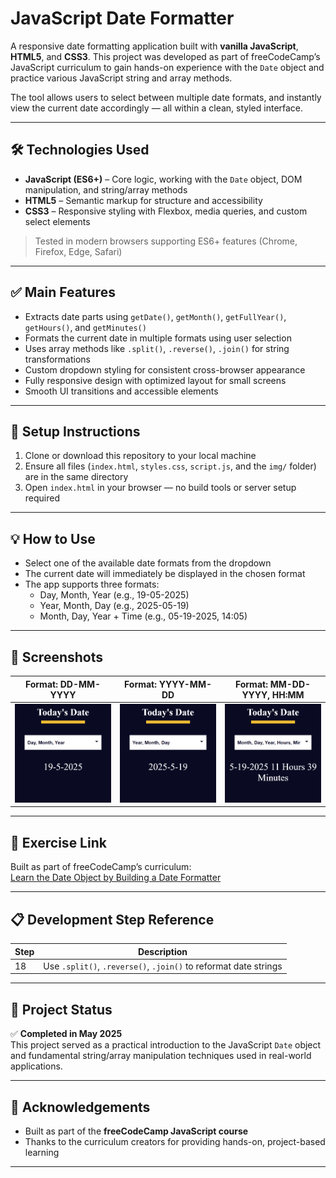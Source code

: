 # JavaScript Date Formatter

A responsive date formatting application built with **vanilla JavaScript**, **HTML5**, and **CSS3**. This project was developed as part of freeCodeCamp’s JavaScript curriculum to gain hands-on experience with the `Date` object and practice various JavaScript string and array methods.

The tool allows users to select between multiple date formats, and instantly view the current date accordingly — all within a clean, styled interface.

---

## 🛠️ Technologies Used

- **JavaScript (ES6+)** – Core logic, working with the `Date` object, DOM manipulation, and string/array methods  
- **HTML5** – Semantic markup for structure and accessibility  
- **CSS3** – Responsive styling with Flexbox, media queries, and custom select elements  

> Tested in modern browsers supporting ES6+ features (Chrome, Firefox, Edge, Safari)

---

## ✅ Main Features

- Extracts date parts using `getDate()`, `getMonth()`, `getFullYear()`, `getHours()`, and `getMinutes()`  
- Formats the current date in multiple formats using user selection  
- Uses array methods like `.split()`, `.reverse()`, `.join()` for string transformations  
- Custom dropdown styling for consistent cross-browser appearance  
- Fully responsive design with optimized layout for small screens  
- Smooth UI transitions and accessible elements

---

## 🚀 Setup Instructions

1. Clone or download this repository to your local machine  
2. Ensure all files (`index.html`, `styles.css`, `script.js`, and the `img/` folder) are in the same directory  
3. Open `index.html` in your browser — no build tools or server setup required  

---

## 💡 How to Use

- Select one of the available date formats from the dropdown  
- The current date will immediately be displayed in the chosen format  
- The app supports three formats:
  - Day, Month, Year (e.g., 19-05-2025)
  - Year, Month, Day (e.g., 2025-05-19)
  - Month, Day, Year + Time (e.g., 05-19-2025, 14:05)

---

## 📸 Screenshots

| Format: DD-MM-YYYY | Format: YYYY-MM-DD | Format: MM-DD-YYYY, HH:MM |
|--------------------|--------------------|-----------------------------|
| ![DD-MM-YYYY](img/scsh-01-dd-m-yyyy.png) | ![YYYY-MM-DD](img/scsh-02-yyyy-m-dd.png) | ![Full DateTime](img/scsh-03-date-time.png) |

---

## 🧠 Exercise Link

Built as part of freeCodeCamp’s curriculum:  
[Learn the Date Object by Building a Date Formatter](https://www.freecodecamp.org/learn/javascript-algorithms-and-data-structures-v8/learn-the-date-object-by-building-a-date-formatter/)

---

## 📋 Development Step Reference

| Step | Description                                 |
|------|---------------------------------------------|
| 18   | Use `.split()`, `.reverse()`, `.join()` to reformat date strings |


---

## 📅 Project Status

✅ **Completed in May 2025**  
This project served as a practical introduction to the JavaScript `Date` object and fundamental string/array manipulation techniques used in real-world applications.

---

## 🙏 Acknowledgements

- Built as part of the **freeCodeCamp JavaScript course**  
- Thanks to the curriculum creators for providing hands-on, project-based learning  


---

